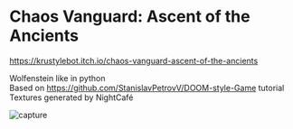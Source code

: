 # Chaos Vanguard: Ascent of the Ancients  
https://krustylebot.itch.io/chaos-vanguard-ascent-of-the-ancients  

Wolfenstein like in python  
Based on https://github.com/StanislavPetrovV/DOOM-style-Game tutorial  
Textures generated by NightCafé  

![capture](https://github.com/KrustyLeBot/Wishenstein/assets/37580288/e535b574-787f-4330-a41e-6616afa4b8e6)
